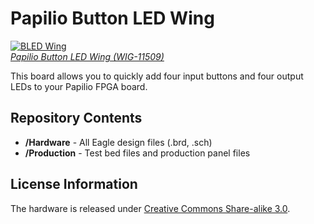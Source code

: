 Papilio Button LED Wing
=======================
[![BLED Wing](https://dlnmh9ip6v2uc.cloudfront.net/images/products/1/1/5/0/9/11509-01_medium.jpg)  
*Papilio Button LED Wing (WIG-11509)*](https://www.sparkfun.com/products/11509)

This board allows you to quickly add four input buttons and four output LEDs to your Papilio FPGA board. 

Repository Contents
-------------------
* **/Hardware** - All Eagle design files (.brd, .sch)
* **/Production** - Test bed files and production panel files

License Information
-------------------
The hardware is released under [Creative Commons Share-alike 3.0](http://creativecommons.org/licenses/by-sa/3.0/).  
